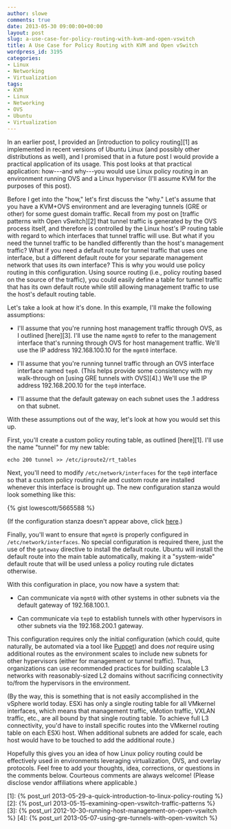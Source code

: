 ```yaml
---
author: slowe
comments: true
date: 2013-05-30 09:00:00+00:00
layout: post
slug: a-use-case-for-policy-routing-with-kvm-and-open-vswitch
title: A Use Case for Policy Routing with KVM and Open vSwitch
wordpress_id: 3195
categories:
- Linux
- Networking
- Virtualization
tags:
- KVM
- Linux
- Networking
- OVS
- Ubuntu
- Virtualization
---
```


In an earlier post, I provided an [introduction to policy routing][1] as implemented in recent versions of Ubuntu Linux (and possibly other distributions as well), and I promised that in a future post I would provide a practical application of its usage. This post looks at that practical application: how---and why---you would use Linux policy routing in an environment running OVS and a Linux hypervisor (I'll assume KVM for the purposes of this post).

Before I get into the "how," let's first discuss the "why." Let's assume that you have a KVM+OVS environment and are leveraging tunnels (GRE or other) for some guest domain traffic. Recall from my post on [traffic patterns with Open vSwitch][2] that tunnel traffic is generated by the OVS process itself, and therefore is controlled by the Linux host's IP routing table with regard to which interfaces that tunnel traffic will use. But what if you need the tunnel traffic to be handled differently than the host's management traffic? What if you need a default route for tunnel traffic that uses one interface, but a different default route for your separate management network that uses its own interface? This is why you would use policy routing in this configuration. Using source routing (i.e., policy routing based on the source of the traffic), you could easily define a table for tunnel traffic that has its own default route while still allowing management traffic to use the host's default routing table.

Let's take a look at how it's done. In this example, I'll make the following assumptions:

* I'll assume that you're running host management traffic through OVS, as I outlined [here][3]. I'll use the name `mgmt0` to refer to the management interface that's running through OVS for host management traffic. We'll use the IP address 192.168.100.10 for the `mgmt0` interface.

* I'll assume that you're running tunnel traffic through an OVS interface interface named `tep0`. (This helps provide some consistency with my walk-through on [using GRE tunnels with OVS][4].) We'll use the IP address 192.168.200.10 for the `tep0` interface.

* I'll assume that the default gateway on each subnet uses the .1 address on that subnet.

With these assumptions out of the way, let's look at how you would set this up.

First, you'll create a custom policy routing table, as outlined [here][1]. I'll use the name "tunnel" for my new table:

    echo 200 tunnel >> /etc/iproute2/rt_tables

Next, you'll need to modify `/etc/network/interfaces` for the `tep0` interface so that a custom policy routing rule and custom route are installed whenever this interface is brought up. The new configuration stanza would look something like this:

{% gist lowescott/5665588 %}

(If the configuration stanza doesn't appear above, click [here](https://gist.github.com/lowescott/5665588).)

Finally, you'll want to ensure that `mgmt0` is properly configured in `/etc/network/interfaces`. No special configuration is required there, just the use of the `gateway` directive to install the default route. Ubuntu will install the default route into the main table automatically, making it a "system-wide" default route that will be used unless a policy routing rule dictates otherwise.

With this configuration in place, you now have a system that:

* Can communicate via `mgmt0` with other systems in other subnets via the default gateway of 192.168.100.1.

* Can communicate via `tep0` to establish tunnels with other hypervisors in other subnets via the 192.168.200.1 gateway.

This configuration requires only the initial configuration (which could, quite naturally, be automated via a tool like [Puppet](https://puppetlabs.com/)) and does _not_ require using additional routes as the environment scales to include new subnets for other hypervisors (either for management or tunnel traffic). Thus, organizations can use recommended practices for building scalable L3 networks with reasonably-sized L2 domains without sacrificing connectivity to/from the hypervisors in the environment.

(By the way, this is something that is not easily accomplished in the vSphere world today. ESXi has only a single routing table for all VMkernel interfaces, which means that management traffic, vMotion traffic, VXLAN traffic, etc., are all bound by that single routing table. To achieve full L3 connectivity, you'd have to install specific routes into the VMkernel routing table on each ESXi host. When additional subnets are added for scale, each host would have to be touched to add the additional route.)

Hopefully this gives you an idea of how Linux policy routing could be effectively used in environments leveraging virtualization, OVS, and overlay protocols. Feel free to add your thoughts, idea, corrections, or questions in the comments below. Courteous comments are always welcome! (Please disclose vendor affiliations where applicable.)

[1]: {% post_url 2013-05-29-a-quick-introduction-to-linux-policy-routing %}
[2]: {% post_url 2013-05-15-examining-open-vswitch-traffic-patterns %}
[3]: {% post_url 2012-10-30-running-host-management-on-open-vswitch %}
[4]: {% post_url 2013-05-07-using-gre-tunnels-with-open-vswitch %}
